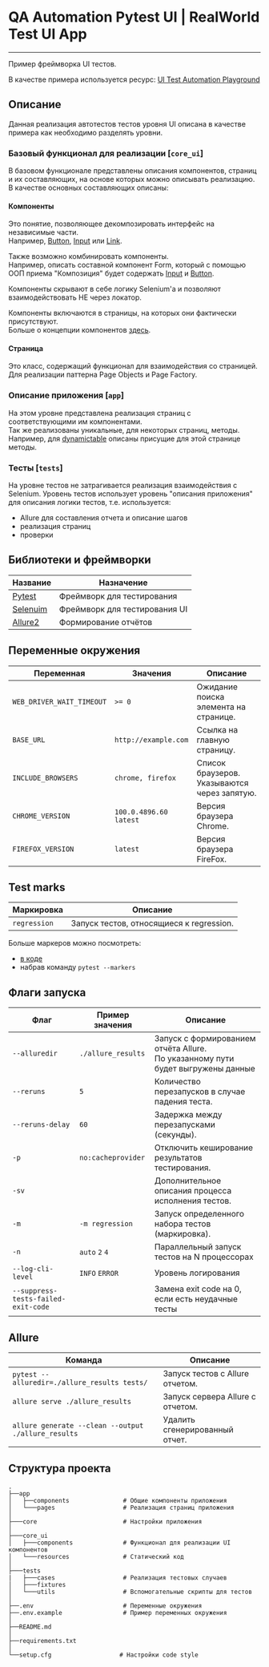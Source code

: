 # QA Automation Pytest UI | RealWorld Test UI App

---
Пример фреймворка UI тестов.

В качестве примера используется ресурс: [UI Test Automation
Playground](http://uitestingplayground.com)

## Описание

Данная реализация автотестов тестов уровня UI описана в качестве примера как необходимо разделять уровни.

### Базовый функционал для реализации [`core_ui`]
В базовом функционале представлены описания компонентов, страниц и их составляющих,
на основе которых можно описывать реализацию. 
В качестве основных составляющих описаны:

#### Компоненты

Это понятие, позволяющее декомпозировать интерфейс на независимые части. \
Например, [Button](https://github.com/Olesyakosyhk/qa-automation-pytest-ui/blob/master/core_ui/components/button.py),
[Input](https://github.com/Olesyakosyhk/qa-automation-pytest-ui/blob/master/core_ui/components/input.py)
или [Link](https://github.com/Olesyakosyhk/qa-automation-pytest-ui/blob/master/core_ui/components/link.py).

Также возможно комбинировать компоненты.\
Например, описать составной компонент Form, который с помощью ООП приема
"Композиция" будет содержать [Input](https://github.com/Olesyakosyhk/qa-automation-pytest-ui/blob/master/core_ui/components/input.py)
и [Button](https://github.com/Olesyakosyhk/qa-automation-pytest-ui/blob/master/core_ui/components/button.py).

Компоненты скрывают в себе логику Selenium'а и позволяют взаимодействовать НЕ через локатор.

Компоненты включаются в страницы, на которых они фактически присутствуют.\
Больше о концепции компонентов [здесь](https://ru.reactjs.org/docs/web-components.html#gatsby-focus-wrapper).

#### Страница
Это класс, содержащий функционал для взаимодействия со страницей.\
Для реализации паттерна Page Objects и Page Factory.


### Описание приложения [`app`]
На этом уровне представлена реализация страниц с соответствующими им компонентами.\
Так же реализованы уникальные, для некоторых страниц, методы. 
Например, для [dynamictable](https://github.com/Olesyakosyhk/qa-automation-pytest-ui/blob/master/app/pages/dynamictable_page.py) 
описаны присущие для этой странице методы.


### Тесты [`tests`]
На уровне тестов не затрагивается реализация взаимодействия с Selenium.
Уровень тестов использует уровень "описания приложения" для описания логики тестов, т.е. используется:
- Allure для составления отчета и описание шагов
- реализация страниц
- проверки


Библиотеки и фреймворки
---
| Название                                                      | Назначение                    | 
|---------------------------------------------------------------|-------------------------------|
| [Pytest](https://docs.pytest.org/)                            | Фреймворк для тестирования    |
| [Selenuim](https://selenium-python.readthedocs.io/index.html) | Фреймворк для тестирования UI |
| [Allure2](https://qameta.io/allure-report/) 	                 | Формирование отчётов          |
 

Переменные окружения
---
| Переменная                | Значения                 | Описание                                     | 
|---------------------------|--------------------------|----------------------------------------------|
| `WEB_DRIVER_WAIT_TIMEOUT` | `>= 0`                   | Ожидание поиска элемента на странице.        |
| `BASE_URL`                | `http://example.com`     | Ссылка на главную страницу.                  |
| `INCLUDE_BROWSERS`        | `chrome, firefox`        | Список браузеров. Указываются через запятую. |
| `CHROME_VERSION`          | `100.0.4896.60` `latest` | Версия браузера Chrome.                      |
| `FIREFOX_VERSION`         | `latest`                 | Версия браузера FireFox.                     |


Test marks
---
| Маркировка        | Описание                                                | 
|-------------------|---------------------------------------------------------|
| `regression`      | Запуск тестов, относящиеся к regression.                |

Больше маркеров можно посмотреть:
 - [в коде](https://github.com/Olesyakosyhk/qa-automation-pytest-ui/blob/master/tests/conftest.py)
 - набрав команду `pytest --markers`


Флаги запуска
---
| Флаг                                | Пример значения                  | Описание                                                                             | 
|-------------------------------------|----------------------------------|--------------------------------------------------------------------------------------|
| `--alluredir`                       | `./allure_results`               | Запуск с формированием отчёта Allure.<br/> По указанному пути будет выгружены данные |
| `--reruns`                          | `5`                              | Количество перезапусков в случае падения теста.                                      |
| `--reruns-delay`                    | `60`                             | Задержка между перезапусками (секунды).                                              |
| `-p`                                | `no:cacheprovider`               | Отключить кеширование результатов тестирования.                                      |
| `-sv`                               |                                  | Дополнительное описания процесса исполнения тестов.                                  |
| `-m`                                | `-m regression`                  | Запуск определенного набора тестов (маркировка).                                     |
| `-n`                                | `auto` `2` `4`                   | Параллельный запуск тестов на N процессорах                                          |
| `--log-cli-level`                   | `INFO` `ERROR`                   | Уровень логирования                                                                  |
| `--suppress-tests-failed-exit-code` |                                  | Замена exit code на 0, если есть неудачные тесты                                     |


Allure
---
| Команда                                             | Описание                         | 
|-----------------------------------------------------|----------------------------------|
| `pytest --alluredir=./allure_results tests/`        | Запуск тестов с Allure отчетом.  |
| `allure serve ./allure_results`                     | Запуск сервера Allure с отчетом. |
| `allure generate --clean --output ./allure_results` | Удалить сгенерированный отчет.   |


Структура проекта
---
```
.
├──app
│   ├──components               # Общие компоненты приложения
│   └───pages                   # Реализация страниц приложения
│
├───core                        # Настройки приложения
│
├───core_ui                     
│   ├───components              # Функционал для реализации UI компонентов
│   └───resources               # Статический код
│
├───tests
|   ├───cases                   # Реализация тестовых случаев
│   ├───fixtures                
│   └───utils                   # Вспомогательные скрипты для тестов
│
├──.env                         # Переменные окружения
├──.env.example                 # Пример переменных окружения
│
├──README.md
│
├──requirements.txt
│
└──setup.cfg                   # Настройки code style
```